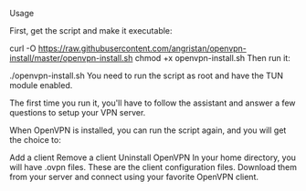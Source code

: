 Usage

First, get the script and make it executable:

curl -O https://raw.githubusercontent.com/angristan/openvpn-install/master/openvpn-install.sh
chmod +x openvpn-install.sh
Then run it:

./openvpn-install.sh
You need to run the script as root and have the TUN module enabled.

The first time you run it, you'll have to follow the assistant and answer a few questions to setup your VPN server.

When OpenVPN is installed, you can run the script again, and you will get the choice to:

Add a client
Remove a client
Uninstall OpenVPN
In your home directory, you will have .ovpn files. These are the client configuration files. Download them from your server and connect using your favorite OpenVPN client.
